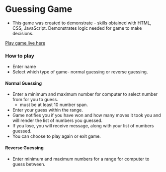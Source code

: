 # Guessing Game
- This game was created to demonstrate - skills obtained with HTML, CSS, JavaScript.
Demonstrates logic needed for game to make decisions.

[Play game live here](https://www.guessing-game-lls.netlify.com)

### How to play
- Enter name
- Select which type of game- normal guessing or reverse guessing.

#### Normal Guessing
- Enter a minimum and maximum number for computer to select number from for you to guess.
  - must be at least 10 number span.
- Enter your guess within the range.
- Game notifies you if you have won and how many moves it took you and will render the list of numbers you guessed.
- If you lose, you will receive message, along with your list of numbers guessed.
- You can choose to play again or exit game.

#### Reverse Guessing
- Enter minimum and maximum numbers for a range for computer to guess between.

